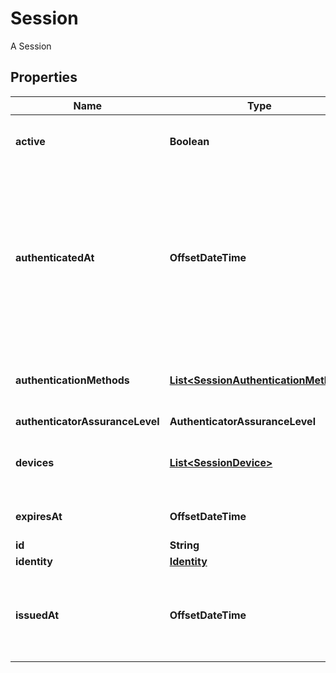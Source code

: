 

# Session

A Session

## Properties

| Name | Type | Description | Notes |
|------------ | ------------- | ------------- | -------------|
|**active** | **Boolean** | Active state. If false the session is no longer active. |  [optional] |
|**authenticatedAt** | **OffsetDateTime** | The Session Authentication Timestamp  When this session was authenticated at. If multi-factor authentication was used this is the time when the last factor was authenticated (e.g. the TOTP code challenge was completed). |  [optional] |
|**authenticationMethods** | [**List&lt;SessionAuthenticationMethod&gt;**](SessionAuthenticationMethod.md) | A list of authenticators which were used to authenticate the session. |  [optional] |
|**authenticatorAssuranceLevel** | **AuthenticatorAssuranceLevel** |  |  [optional] |
|**devices** | [**List&lt;SessionDevice&gt;**](SessionDevice.md) | Devices has history of all endpoints where the session was used |  [optional] |
|**expiresAt** | **OffsetDateTime** | The Session Expiry  When this session expires at. |  [optional] |
|**id** | **String** | Session ID |  |
|**identity** | [**Identity**](Identity.md) |  |  [optional] |
|**issuedAt** | **OffsetDateTime** | The Session Issuance Timestamp  When this session was issued at. Usually equal or close to &#x60;authenticated_at&#x60;. |  [optional] |



